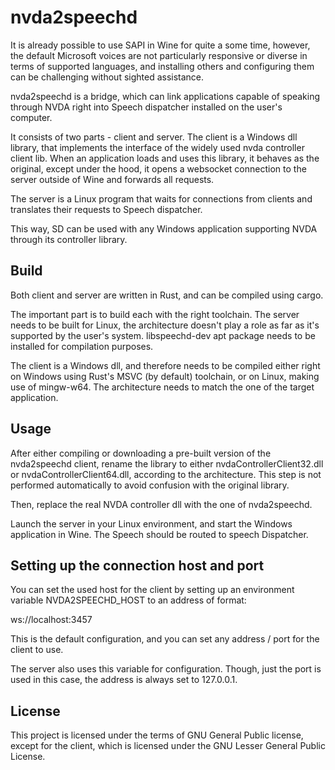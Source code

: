 # nvda2speechd

It is already possible to use SAPI in Wine for quite a some time, however, the default Microsoft voices are not particularly responsive or diverse in terms of supported languages, and installing others and configuring them can be challenging without sighted assistance.

nvda2speechd is a bridge, which can link applications capable of speaking through NVDA right into Speech dispatcher installed on the user's computer.

It consists of two parts - client and server. The client is a Windows dll library, that implements the interface of the widely used nvda controller client lib. When an application loads and uses this library, it behaves as the original, except under the hood, it opens a websocket connection to the server outside of Wine and forwards all requests.

The server is a Linux program that waits for connections from clients and translates their requests to Speech dispatcher.

This way, SD can be used with any Windows application supporting NVDA through its controller library.

## Build

Both client and server are written in Rust, and can be compiled using cargo.

The important part is to build each with the right toolchain. The server needs to be built for Linux, the architecture doesn't play a role as far as it's supported by the user's system. libspeechd-dev apt package needs to be installed for compilation purposes.

The client is a Windows dll, and therefore needs to be compiled either right on Windows using Rust's MSVC (by default) toolchain, or on Linux, making use of mingw-w64. The architecture needs to match the one of the target application.

## Usage

After either compiling or downloading a pre-built version of the nvda2speechd client, rename the library to either nvdaControllerClient32.dll or nvdaControllerClient64.dll, according to the architecture. This step is not performed automatically to avoid confusion with the original library.

Then, replace the real NVDA controller dll with the one of nvda2speechd.

Launch the server in your Linux environment, and start the Windows application in Wine. The Speech should be routed to speech Dispatcher.

## Setting up the connection host and port

You can set the used host for the client by setting up an environment variable NVDA2SPEECHD_HOST to an address of format:

ws://localhost:3457

This is the default configuration, and you can set any address / port for the client to use.

The server also uses this variable for configuration. Though, just the port is used in this case, the address is always set to 127.0.0.1.

## License

This project is licensed under the terms of GNU General Public license, except for the client, which is licensed under the GNU Lesser General Public License.

